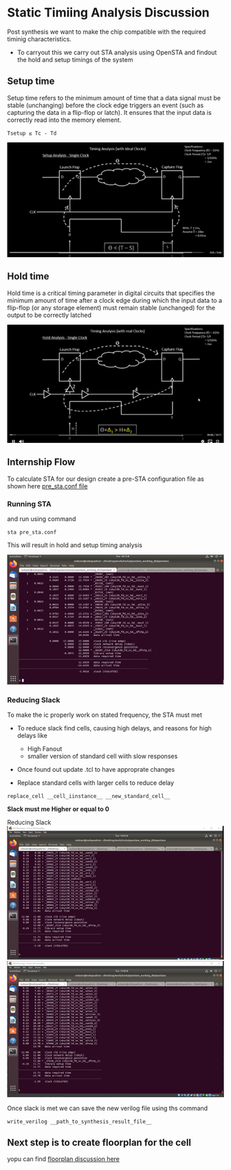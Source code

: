 # Static Timiing Analysis Discussion
Post synthesis we want to make the chip compatible with the required timinig characteristics. 
- To carryout this we carry out STA analysis using OpenSTA and findout the hold and setup timings of the system

## Setup time
Setup time refers to the minimum amount of time that a data signal must be stable (unchanging) before the clock edge triggers an event (such as capturing the data in a flip-flop or latch). It ensures that the input data is correctly read into the memory element.
```
Tsetup ≤ Tc - Td
```
![Setup_timing](/images/sta_setup.PNG)

## Hold time
Hold time is a critical timing parameter in digital circuits that specifies the minimum amount of time after a clock edge during which the input data to a flip-flop (or any storage element) must remain stable (unchanged) for the output to be correctly latched

![hold_time](/images/hold-time.PNG)


## Internship Flow
To calculate STA for our design create a pre-STA configuration file as shown here
[pre_sta.conf file](./pre_sta.conf)
### Running STA
and run using command
```
sta pre_sta.conf
```
This will result in hold and setup timing analysis


![setup_time](/images/decreasing_slack_1.PNG)

### Reducing Slack
To make the ic properly work on stated frequency, the STA must met
- To reduce slack find cells, causing high delays, and reasons for high delays like 
    - High Fanout
    - smaller version of standard cell wiith slow responses

- Once found out update .tcl to have approprate changes
- Replace standard cells with larger cells to reduce delay
```
replace_cell __cell_iinstance__ __new_standard_cell__
```

**Slack must me Higher or equal to 0**

Reducing Slack
![reducing_slack_1](/images/reduced_slack_2.PNG)
![reducing_slack_2](/images/reduce_slack_3.PNG)

Once slack is met
we can save the new verilog file using ths command
```
write_verilog __path_to_synthesis_result_file__
```

## Next step is to create floorplan for the cell
yopu can find [floorplan discussion here](/Floorplanning/)